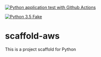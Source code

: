 [![Python application test with Github Actions](https://github.com/ferila/scaffold-aws/actions/workflows/main.yml/badge.svg)](https://github.com/ferila/scaffold-aws/actions/workflows/main.yml)

[![Python 3.5 Fake](https://github.com/ferila/scaffold-aws/actions/workflows/azure.yml/badge.svg)](https://github.com/ferila/scaffold-aws/actions/workflows/azure.yml)

# scaffold-aws
This is a  project scaffold for Python
